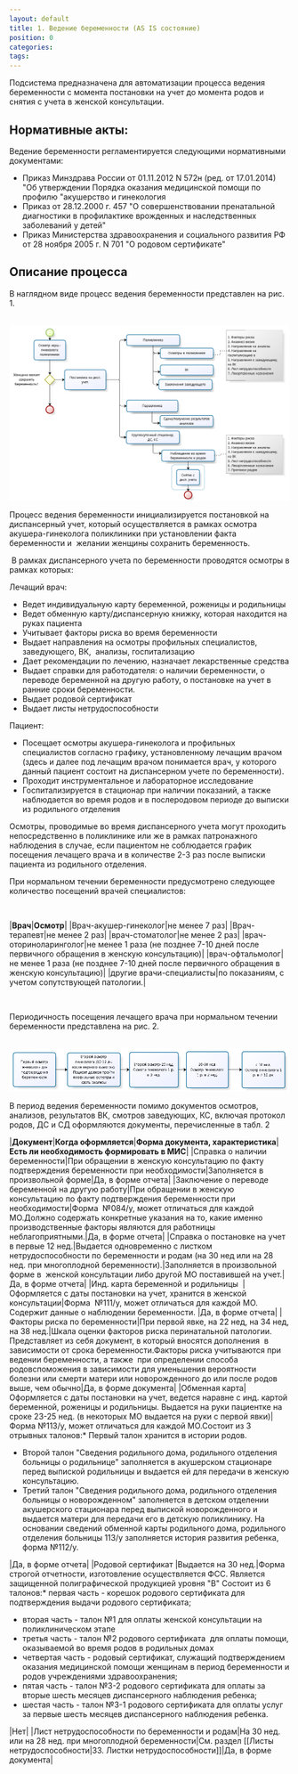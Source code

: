 ```yaml
---
layout: default
title: 1. Ведение беременности (AS IS состояние)
position: 0
categories: 
tags: 
---
```


Подсистема предназначена для автоматизации процесса ведения беременности с момента постановки на учет до момента родов и снятия с учета в женской консультации.

## Нормативные акты:

Ведение беременности регламентируется следующими нормативными документами:

* Приказ Минздрава России от 01.11.2012 N 572н (ред. от 17.01.2014) "Об утверждении Порядка оказания медицинской помощи по профилю "акушерство и гинекология
* Приказ от 28.12.2000 г. 457 "О совершенствовании пренатальной диагностики в профилактике врожденных и наследственных заболеваний у детей" 
* Приказ Министерства здравоохранения и социального развития РФ от 28 ноября 2005 г. N 701 "О родовом сертификате"

## Описание процесса

В наглядном виде процесс ведения беременности представлен на рис. 1.

 ![](image2015-1-16-143754.png)

Процесс ведения беременности инициализируется постановкой на диспансерный учет, который осуществляется в рамках осмотра акушера-гинеколога поликлиники при установлении факта беременности и  желании женщины сохранить беременность.

 В рамках диспансерного учета по беременности проводятся осмотры в рамках которых:

Лечащий врач:

* Ведет индивидуальную карту беременной, роженицы и родильницы
* Ведет обменную карту/диспансерную книжку, которая находится на руках пациента
* Учитывает факторы риска во время беременности
* Выдает направления на осмотры профильных специалистов, заведующего, ВК,  анализы, госпитализацию
* Дает рекомендации по лечению, назначает лекарственные средства
* Выдает справки для работодателя: о наличии беременности, о переводе беременной на другую работу, о постановке на учет в ранние сроки беременности.
* Выдает родовой сертификат
* Выдает листы нетрудоспособности

Пациент:

* Посещает осмотры акушера-гинеколога и профильных специалистов согласно графику, установленному лечащим врачом (здесь и далее под лечащим врачом понимается врач, у которого данный пациент состоит на диспансерном учете по беременности).
* Проходит инструментальное и лабораторное исследование
* Госпитализируется в стационар при наличии показаний, а также наблюдается во время родов и в послеродовом периоде до выписки из родильного отделения

Осмотры, проводимые во время диспансерного учета могут проходить непосредственно в поликлинике или же в рамках патронажного наблюдения в случае, если пациентом не соблюдается график посещения лечащего врача и в количестве 2-3 раз после выписки пациента из родильного отделения.

При нормальном течении беременности предусмотрено следующее количество посещений врачей специалистов:

 

|**Врач**|**Осмотр**|
|Врач-акушер-гинеколог|не менее 7 раз|
|Врач-терапевт|не менее 2 раз|
|врач-стоматолог|не менее 2 раз|
|врач-оториноларинголог|не менее 1 раза (не позднее 7-10 дней после первичного обращения в женскую консультацию)|
|врач-офтальмолог|не менее 1 раза (не позднее 7-10 дней после первичного обращения в женскую консультацию)|
|другие врачи-специалисты|по показаниям, с учетом сопутствующей патологии.|

 

Периодичность посещения лечащего врача при нормальном течении беременности представлена на рис. 2.

 ![](image2015-1-16-143819.png)

В период ведения беременности помимо документов осмотров, анализов, результатов ВК, смотров заведующих, КС, включая протокол родов, ДС и СД оформляются документы, перечисленные в табл. 2 

|**Документ**|**Когда оформляется**|**Форма документа, характеристика**|**Есть ли необходимость формировать в МИС**|
|Справка о наличии беременности|При обращении в женскую консультацию по факту подтверждения беременности при необходимости|Заполняется в произвольной форме|Да, в форме отчета|
|Заключение о переводе беременной на другую работу|При обращении в женскую консультацию по факту подтверждения беременности при необходимости|Форма  №084/у, может отличаться для каждой МО.Должно содержать конкретные указания на то, какие именно производственные факторы являются для работницы неблагоприятными.|Да, в форме отчета|
|Справка о постановке на учет в первые 12 нед.|Выдается одновременно с листком нетрудоспособности по беременности и родам (на 30 нед или на 28 нед. при многоплодной беременности).|Заполняется в произвольной форме в  женской консультации либо другой МО поставившей на учет.|Да, в форме отчета|
|Инд. карта беременной и родильницы  |Оформляется с даты постановки на учет, хранится в женской консультации|Форма  №111/у, может отличаться для каждой МО. Содержит данные о наблюдении беременности. |Да, в форме отчета|
|Факторы риска по беременности|При первой явке, на 22 нед, на 34 нед, на 38 нед.|Шкала оценки факторов риска перинатальной патологии. Представляет из себя документ, в который вносятся дополнения  в зависимости от срока беременности.Факторы риска учитываются при ведении беременности, а также  при определении способа родовспоможения в зависимости для уменьшения вероятности болезни или смерти матери или новорожденного до или после родов выше, чем обычно|Да, в форме документа|
|Обменная карта|Оформляется с даты постановки на учет, ведется наравне с инд. картой беременной, роженицы и родильницы. Выдается на руки пациентке на сроке 23-25 нед. (в некоторых МО выдается на руки с первой явки)|Форма №113/у, может отличаться для каждой МО.Состоит из 3 отрывных талонов:* Первый талон хранится в истории родов.
* Второй талон "Сведения родильного дома, родильного отделения больницы о родильнице" заполняется в акушерском стационаре перед выпиской родильницы и выдается ей для передачи в женскую консультацию.
* Третий талон "Сведения родильного дома, родильного отделения больницы о новорожденном" заполняется в детском отделении акушерского стационара перед выпиской новорожденного и выдается матери для передачи его в детскую поликлинику. На основании сведений обменной карты родильного дома, родильного отделения больницы 113/у заполняется история развития ребенка, форма №112/у.

|Да, в форме отчета|
|Родовой сертификат |Выдается на 30 нед.|Форма строгой отчетности, изготовление осуществляется ФСС. Является защищенной полиграфической продукцией уровня "В" Состоит из 6 талонов:* первая часть - корешок родового сертификата для подтверждения выдачи родового сертификата;
* вторая часть - талон №1 для оплаты женской консультации на поликлиническом этапе
* третья часть - талон №2 родового сертификата  для оплаты помощи, оказываемой во время родов в родильных домах
* четвертая часть - родовый сертификат, служащий подтверждением оказания медицинской помощи женщинам в период беременности и родов учреждениями здравоохранения;
* пятая часть - талон №3-2 родового сертификата для оплаты за вторые шесть месяцев диспансерного наблюдения ребенка;
* шестая часть - талон №3-1 родового сертификата для оплаты услуг за первые шесть месяцев диспансерного наблюдения ребенка.

|Нет|
|Лист нетрудоспособности по беременности и родам|На 30 нед. или на 28 нед. при многоплодной беременности|См. раздел [[Листы нетрудоспособности|33. Листки нетрудоспособности]]|Да, в форме документа|

